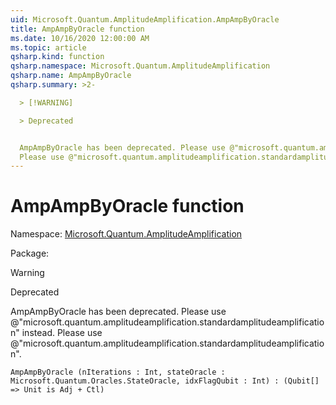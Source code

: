 ```yaml
---
uid: Microsoft.Quantum.AmplitudeAmplification.AmpAmpByOracle
title: AmpAmpByOracle function
ms.date: 10/16/2020 12:00:00 AM
ms.topic: article
qsharp.kind: function
qsharp.namespace: Microsoft.Quantum.AmplitudeAmplification
qsharp.name: AmpAmpByOracle
qsharp.summary: >2-

  > [!WARNING]

  > Deprecated


  AmpAmpByOracle has been deprecated. Please use @"microsoft.quantum.amplitudeamplification.standardamplitudeamplification" instead.
  Please use @"microsoft.quantum.amplitudeamplification.standardamplitudeamplification".
---
```


# AmpAmpByOracle function

Namespace: [Microsoft.Quantum.AmplitudeAmplification](xref:Microsoft.Quantum.AmplitudeAmplification)

Package: [](https://nuget.org/packages/)


> [!WARNING]
> Deprecated
AmpAmpByOracle has been deprecated. Please use @"microsoft.quantum.amplitudeamplification.standardamplitudeamplification" instead.Please use @"microsoft.quantum.amplitudeamplification.standardamplitudeamplification".

```Q#
AmpAmpByOracle (nIterations : Int, stateOracle : Microsoft.Quantum.Oracles.StateOracle, idxFlagQubit : Int) : (Qubit[] => Unit is Adj + Ctl)
```

